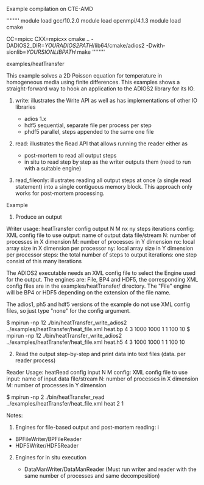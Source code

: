 Example compilation on CTE-AMD

''''''''
module load gcc/10.2.0
module load openmpi/4.1.3
module load cmake

CC=mpicc CXX=mpicxx cmake .. -DADIOS2_DIR=_YOURADIOS2PATH_/lib64/cmake/adios2 -Dwith-sionlib=_YOURSIONLIBPATH_
make
''''''''


examples/heatTransfer

This example solves a 2D Poisson equation for temperature in homogeneous media
using finite differences. This examples shows a straight-forward way to hook 
an application to the ADIOS2 library for its IO.


1. write: illustrates the Write API as well as has implementations of other IO libraries
  
    * adios 1.x    
    * hdf5 sequential, separate file per process per step
    * phdf5 parallel, steps appended to the same one file

2. read: illustrates the Read API that allows running the reader either as

    * post-mortem to read all output steps
    * in situ to read step by step as the writer outputs them 
       (need to run with a suitable engine)

3. read_fileonly: illustrates reading all output steps at once (a single read 
   statement) into a single contiguous memory block. This approach only works 
   for post-mortem processing. 



Example


1. Produce an output

Writer usage:  heatTransfer  config output  N  M   nx  ny   steps iterations
  config: XML config file to use
  output: name of output data file/stream
  N:      number of processes in X dimension
  M:      number of processes in Y dimension
  nx:     local array size in X dimension per processor
  ny:     local array size in Y dimension per processor
  steps:  the total number of steps to output
  iterations: one step consist of this many iterations

The ADIOS2 executable needs an XML config file to select the Engine used for the output. The engines are: File, BP4 and HDF5, the corresponding XML config files are in the examples/heatTransfer/ directory. The "File" engine will be BP4 or HDF5 depending on the extension of the file name. 

The adios1, ph5 and hdf5 versions of the example do not use XML config files, so just type "none" for the config argument.

$  mpirun -np 12 ./bin/heatTransfer_write_adios2 ../examples/heatTransfer/heat_file.xml  heat.bp  4 3 1000 1000 1 1 100 10
$  mpirun -np 12 ./bin/heatTransfer_write_adios2 ../examples/heatTransfer/heat_file.xml  heat.h5  4 3 1000 1000 1 1 100 10


2. Read the output step-by-step and print data into text files (data.<rank> per reader process)

Reader Usage:   heatRead  config  input  N  M 
  config: XML config file to use
  input:  name of input data file/stream
  N:      number of processes in X dimension
  M:      number of processes in Y dimension


$ mpirun -np 2 ./bin/heatTransfer_read ../examples/heatTransfer/heat_file.xml heat 2 1 


Notes:
1. 	Engines for file-based output and post-mortem reading: i

   * BPFileWriter/BPFileReader
   * HDF5Writer/HDF5Reader

2. Engines for in situ execution

   * DataManWriter/DataManReader
     (Must run writer and reader with the same number of processes and same decomposition)



